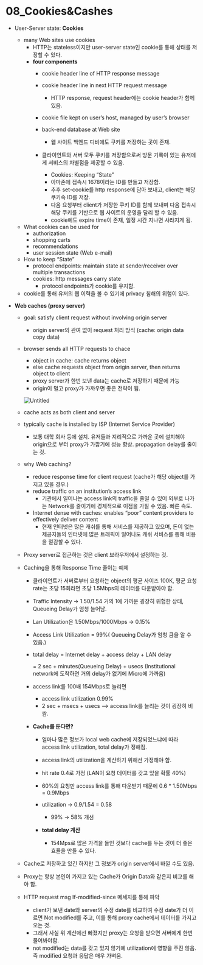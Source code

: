 # 08_Cookies&Cashes

- User-Server state: **Cookies**
    - many Web sites use cookies
        - HTTP는 stateless이지만 user-server state인 cookie를 통해 상태를 저장할 수 있다.
        - **four components**
            - cookie header line of HTTP response message
            - cookie header line in next HTTP request message
                - HTTP response, request header에는 cookie header가 함께 있음.
            - cookie file kept on user’s host, managed by user’s browser
            - back-end database at Web site
                - 웹 사이트 백엔드 디비에도 쿠키를 저장하는 곳이 존재.
            - 클라이언트와 서버 모두 쿠키를 저장함으로써 방문 기록이 있는 유저에게 서비스의 차별점을 제공할 수 있음.
                
                
                - Cookies: Keeping “State”
                - 아마존에 접속시 1678이라는 ID를 만들고 저장함.
                - 추후 set-cookie를 http response에 담아 보내고, client는 해당 쿠키속 ID를 저장.
                - 다음 요청부터 client가 저장한 쿠키 ID를 함께 보내며 다음 접속시 해당 쿠키를 기반으로 웹 사이트의 운영을 달리 할 수 있음.
                - cookie에도 expire time이 존재, 일정 시간 지나면 사라지게 됨.
    - What cookies can be used for
        - authorization
        - shopping carts
        - recommendations
        - user session state (Web e-mail)
    - How to keep “State”
        - protocol endpoints: maintain state at sender/receiver over multiple transactions
        - cookies: http messages carry state
            - protocol endpoints가 cookie를 유지함.
    - cookie를 통해 유저의 웹 이력을 볼 수 있기에 privacy 침해의 위험이 있다.

- **Web caches (proxy server)**
    - goal: satisfy client request without involving origin server
        - origin server의 관여 없이 request 처리 방식 (cache: origin data copy data)
    - browser sends all HTTP requests to chace
        - object in cache: cache returns object
        - else cache requests object from origin server, then returns object to client
        - proxy server가 한번 보낸 data는 cache로 저장하기 때문에 가능
        - origin이 멀고 proxy가 가까우면 좋은 전략이 됨.
        
        ![Untitled](https://s3-us-west-2.amazonaws.com/secure.notion-static.com/41606111-1d7c-4d30-b47f-c6b20731564b/Untitled.png)
        
    - cache acts as both client and server
    - typically cache is installed by ISP (Internet Service Provider)
        - 보통 대학 회사 등에 설치. 유저들과 지리적으로 가까운 곳에 설치해야 origin으로 부터 proxy가 가깝기에 성능 향상. propagation delay를 줄이는 것.
    - why Web caching?
        - reduce response time for client request (cache가 해당 object를 가지고 있을 경우.)
        - reduce traffic on an institution’s access link
            - 기관에서 일어나는 access link의 traffic을 줄일 수 있어 외부로 나가는 Network를 줄이기에 경제적으로 이점을 가질 수 있음. 빠른 속도.
        - Internet dense with caches: enables “poor” content providers to effectively deliver content
            - 현재 인터넷은 많은 캐쉬를 통해 서비스를 제공하고 있으며, 돈이 없는 제공자들의 인터넷에 많은 트래픽이 일어나도 캐쉬 서비스를 통해 비용을 절감할 수 있다.
    - Proxy server로 접근하는 것은 client 브라우저에서 설정하는 것.
    - Caching을 통해 Response Time 줄이는 예제
        
        
        - 클라이언트가 서버로부터 요청하는 object의 평균 사이즈 100K, 평균 요청 rate는 초당 15회라면 초당 1.5Mbps의 데이터를 다운받아야 함.
        - Traffic Intensity → 1.50/1.54 거의 1에 가까운 굉장히 위험한 상태, Queueing Delay가 엄청 늘어남.
        - Lan Utilization은 1.50Mbps/1000Mbps → 0.15%
        - Access Link Utilization = 99%( Queueing Delay가 엄청 큼을 알 수 있음.)
        - total delay = Internet delay + access delay + LAN delay
            
            = 2 sec + minutes(Queueing Delay) + usecs (Institutional network에 도착하면 거의 delay가 없기에 Micro에 가까움)
            
        - access link를 100배 154Mbps로 늘리면
            - access link utilization 0.99%
            - 2 sec + msecs + usecs —> access link를 늘리는 것이 굉장히 비쌈.
        - **Cache를 둔다면?**
            - 얼마나 많은 정보가 local web cache에 저장되었느냐에 따라 access link utilization, total delay가 정해짐.
            - access link의 utilization을 계산하기 위해선 가정해야 함.
            - hit rate 0.4로 가정 (LAN이 요청 데이터를 갖고 있을 확률 40%)
            
            
            - 60%의 요청만 access link를 통해 다운받기 때문에 0.6 * 1.50Mbps = 0.9Mbps
            - utilization → 0.9/1.54 = 0.58
                - 99% → 58% 개선
            - **total delay 계산**
                - 154Mps로 많은 가격을 들인 것보다 cache를 두는 것이 더 좋은 효율을 만들 수 있다.
    - Cache로 저장하고 있긴 하지만 그 정보가 origin server에서 바뀔 수도 있음.
    - Proxy는 항상 본인이 가지고 있는 Cache가 Origin Data와 같은지 비교를 해야 함.
        
        
    - HTTP request msg If-modified-since 메세지를 통해 파악
        - client가 보낸 date와 server의 수정 date를 비교하여 수정 date가 더 이르면 Not modified를 주고, 이를 통해 proxy cache에서 데이터를 가지고 오는 것.
        - 그래서 사실 위 계산에선 빠졌지만 proxy는 요청을 받으면 서버에게 한번 물어봐야함.
        - not modified는 data를 갖고 있지 않기에 utilization에 영향을 주진 않음. 즉 modified 요청과 응답은 매우 가벼움.
